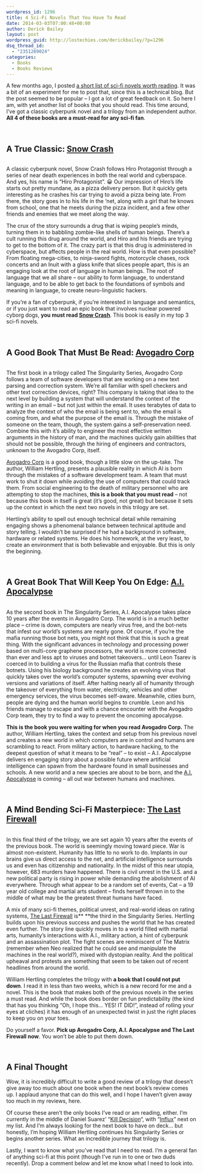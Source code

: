 ```yaml
---
wordpress_id: 1296
title: 4 Sci-Fi Novels That You Have To Read
date: 2014-03-03T07:00:48+00:00
author: Derick Bailey
layout: post
wordpress_guid: http://lostechies.com/derickbailey/?p=1296
dsq_thread_id:
  - "2351289024"
categories:
  - Books
  - Books Reviews
---
```

A few months ago, I posted [a short list of sci-fi novels worth reading](http://lostechies.com/derickbailey/2013/11/27/a-short-list-of-sci-fi-novels-worth-reading/). It was a bit of an experiment for me to post that, since this is a technical blog. But the post seemed to be popular &#8211; I got a lot of great feedback on it. So here I am, with yet another list of books that you should read. This time around, I&#8217;ve got a classic cyberpunk novel and a trilogy from an independent author. **All 4 of these books are a must-read for any sci-fi fan**. 

 

## A True Classic: [Snow Crash](http://www.amazon.com/gp/product/B000FBJCJE/ref=as_li_ss_tl?ie=UTF8&camp=1789&creative=390957&creativeASIN=B000FBJCJE&linkCode=as2&tag=lostechies-20)

<img src="http://ws-na.amazon-adsystem.com/widgets/q?_encoding=UTF8&ASIN=B000FBJCJE&Format=_SL110_&ID=AsinImage&MarketPlace=US&ServiceVersion=20070822&WS=1&tag=lostechies-20" alt="" border="0" />

A classic cyberpunk novel, Snow Crash follows Hiro Protagonist through a series of near death experiences in both the real world and cyberspace. And yes, his name is &#8220;Hiro Protagonist&#8221;. 😀 Our impression of Hiro&#8217;s life starts out pretty mundane, as a pizza delivery person. But it quickly gets interesting as he crashes his car trying to avoid a pizza being late. From there, the story goes in to his life in the &#8216;net, along with a girl that he knows from school, one that he meets during the pizza incident, and a few other friends and enemies that we meet along the way. 

The crux of the story surrounds a drug that is wiping people&#8217;s minds, turning them in to babbling zombie-like shells of human beings. There&#8217;s a cult running this drug around the world, and Hiro and his friends are trying to get to the bottom of it. The crazy part is that this drug is administered in cyberspace, but affects people in the real world. How is that even possible? From floating mega-cities, to ninja-sword fights, motorcycle chases, rock concerts and an Inuit with a glass knife that slices people apart, this is an engaging look at the root of language in human beings. The root of language that we all share &#8211; our ability to form language, to understand language, and to be able to get back to the foundations of symbols and meaning in language, to create neuro-linguistic hackers. 

If you&#8217;re a fan of cyberpunk, if you&#8217;re interested in language and semantics, or if you just want to read an epic book that involves nuclear powered cyborg dogs, **you must read [Snow Crash](http://www.amazon.com/gp/product/B000FBJCJE/ref=as_li_ss_tl?ie=UTF8&camp=1789&creative=390957&creativeASIN=B000FBJCJE&linkCode=as2&tag=lostechies-20)**. This book is easily in my top 3 sci-fi novels. 

 

## A Good Book That Must Be Read: [Avogadro Corp](http://www.amazon.com/gp/product/B006ACIMQQ/ref=as_li_ss_tl?ie=UTF8&camp=1789&creative=390957&creativeASIN=B006ACIMQQ&linkCode=as2&tag=lostechies-20)

[<img src="http://ws-na.amazon-adsystem.com/widgets/q?_encoding=UTF8&ASIN=B006ACIMQQ&Format=_SL110_&ID=AsinImage&MarketPlace=US&ServiceVersion=20070822&WS=1&tag=lostechies-20" alt="" border="0" />](http://www.amazon.com/gp/product/B006ACIMQQ/ref=as_li_ss_il?ie=UTF8&camp=1789&creative=390957&creativeASIN=B006ACIMQQ&linkCode=as2&tag=lostechies-20)<img style="border: none !important;margin: 0px !important" src="http://ir-na.amazon-adsystem.com/e/ir?t=lostechies-20&l=as2&o=1&a=B006ACIMQQ" alt="" width="1" height="1" border="0" />

The first book in a trilogy called The Singularity Series, Avogadro Corp follows a team of software developers that are working on a new text parsing and correction system. We&#8217;re all familiar with spell checkers and other text correction devices, right? This company is taking that idea to the next level by building a system that will understand the context of the writing in an email &#8211; but not just within the email. It uses terabytes of data to analyze the context of who the email is being sent to, who the email is coming from, and what the purpose of the email is. Through the mistake of someone on the team, though, the system gains a self-preservation need. Combine this with it&#8217;s ability to engineer the most effective written arguments in the history of man, and the machines quickly gain abilities that should not be possible, through the hiring of engineers and contractors, unknown to the Avogadro Corp, itself.

[Avogadro Corp](http://www.amazon.com/gp/product/B006ACIMQQ/ref=as_li_ss_tl?ie=UTF8&camp=1789&creative=390957&creativeASIN=B006ACIMQQ&linkCode=as2&tag=lostechies-20) is a good book, though a little slow on the up-take. The author, William Hertling, presents a plausible reality in which AI is born through the mistakes of a software development team. A team that must work to shut it down while avoiding the use of computers that could track them. From social engineering to the death of military personnel who are attempting to stop the machines, **this is a book that you must read** &#8211; not because this book in itself is great (it&#8217;s good, not great) but because it sets up the context in which the next two novels in this trilogy are set. 

Hertling&#8217;s ability to spell out enough technical detail while remaining engaging shows a phenomenal balance between technical aptitude and story telling. I wouldn&#8217;t be surprised if he had a background in software, hardware or related systems. He does his homework, at the very least, to create an environment that is both believable and enjoyable. But this is only the beginning.

 

## A Great Book That Will Keep You On Edge: [A.I. Apocalypse](http://www.amazon.com/gp/product/B007FZVI2M/ref=as_li_ss_tl?ie=UTF8&camp=1789&creative=390957&creativeASIN=B007FZVI2M&linkCode=as2&tag=signalleaf-20)

[<img src="http://ws-na.amazon-adsystem.com/widgets/q?_encoding=UTF8&ASIN=B007FZVI2M&Format=_SL110_&ID=AsinImage&MarketPlace=US&ServiceVersion=20070822&WS=1&tag=signalleaf-20" alt="" border="0" />](http://www.amazon.com/gp/product/B007FZVI2M/ref=as_li_ss_il?ie=UTF8&camp=1789&creative=390957&creativeASIN=B007FZVI2M&linkCode=as2&tag=signalleaf-20)<img style="border: none !important;margin: 0px !important" src="http://ir-na.amazon-adsystem.com/e/ir?t=signalleaf-20&l=as2&o=1&a=B007FZVI2M" alt="" width="1" height="1" border="0" />

As the second book in The Singularity Series, A.I. Apocalypse takes place 10 years after the events in Avogadro Corp. The world is in a much better place &#8211; crime is down, computers are nearly virus free, and the bot-nets that infest our world&#8217;s systems are nearly gone. Of course, if you&#8217;re the mafia running those bot nets, you might not think that this is such a great thing. With the significant advances in technology and processing power based on multi-core graphene processors, the world is more connected than ever and less apt to viruses and botnet takeovers&#8230; until Leon Tsarev is coerced in to building a virus for the Russian mafia that controls these botnets. Using his biology background he creates an evolving virus that quickly takes over the world&#8217;s computer systems, spawning ever evolving versions and variations of itself. After halting nearly all of humanity through the takeover of everything from water, electricity, vehicles and other emergency services, the virus becomes self-aware. Meanwhile, cities burn, people are dying and the human world begins to crumble. Leon and his friends manage to escape and with a chance encounter with the Avogadro Corp team, they try to find a way to prevent the oncoming apocalypse. 

**This is the book you were waiting for when you read Avogadro Corp.** The author, William Hertling, takes the context and setup from his previous novel and creates a new world in which computers are in control and humans are scrambling to react. From military action, to hardware hacking, to the deepest question of what it means to be &#8220;real&#8221; &#8211; to exist &#8211; A.I. Apocalypse delivers en engaging story about a possible future where artificial intelligence can spawn from the hardware found in small businesses and schools. A new world and a new species are about to be born, and the [A.I. Apocalypse](//www.amazon.com/gp/product/B007FZVI2M/ref=as_li_ss_il?ie=UTF8&camp=1789&creative=390957&creativeASIN=B007FZVI2M&linkCode=as2&tag=lostechies-20) is coming &#8211; all out war between humans and machines.

 

## A Mind Bending Sci-Fi Masterpiece: [The Last Firewall](http://www.amazon.com/gp/product/B00EEIGHDI/ref=as_li_ss_tl?ie=UTF8&camp=1789&creative=390957&creativeASIN=B00EEIGHDI&linkCode=as2&tag=lostechies-20)

[<img src="http://ws-na.amazon-adsystem.com/widgets/q?_encoding=UTF8&ASIN=B00EEIGHDI&Format=_SL110_&ID=AsinImage&MarketPlace=US&ServiceVersion=20070822&WS=1&tag=lostechies-20" alt="" border="0" />](http://www.amazon.com/gp/product/B00EEIGHDI/ref=as_li_ss_il?ie=UTF8&camp=1789&creative=390957&creativeASIN=B00EEIGHDI&linkCode=as2&tag=lostechies-20)<img style="border: none !important;margin: 0px !important" src="http://ir-na.amazon-adsystem.com/e/ir?t=lostechies-20&l=as2&o=1&a=B00EEIGHDI" alt="" width="1" height="1" border="0" />

In this final third of the trilogy, we are set again 10 years after the events of the previous book. The world is seemingly moving toward piece. War is almost non-existent. Humanity has little to no work to do. Implants in our brains give us direct access to the net, and artificial intelligence surrounds us and even has citizenship and nationality. In the midst of this near utopia, however, 683 murders have happened. There is civil unrest in the U.S. and a new political party is rising in power while demanding the abolishment of AI everywhere. Through what appear to be a random set of events, Cat &#8211; a 19 year old college and martial arts student &#8211; finds herself thrown in to the middle of what may be the greatest threat humans have faced. 

A mix of many sci-fi themes, political unrest, and real-world ideas on rating systems, [The Last Firewall](http://www.amazon.com/gp/product/B00EEIGHDI/ref=as_li_ss_tl?ie=UTF8&camp=1789&creative=390957&creativeASIN=B00EEIGHDI&linkCode=as2&tag=lostechies-20) is** **the third in the Singularity Series. Hertling builds upon his previous success and pushes the world that he has created even further. The story line quickly moves in to a world filled with martial arts, humanity&#8217;s interactions with A.I., military action, a hint of cyberpunk and an assassination plot. The fight scenes are reminiscent of The Matrix (remember when Neo realized that he could see and manipulate the machines in the real world?), mixed with dystopian reality. And the political upheaval and protests are something that seem to be taken out of recent headlines from around the world. 

William Hertling completes the trilogy with **a book that I could not put down**. I read it in less than two weeks, which is a new record for me and a novel. This is the book that makes both of the previous novels in the series a must read. And while the book does border on fun predictability (the kind that has you thinking &#8220;Oh, I hope this&#8230; YES! IT DID!&#8221;, instead of rolling your eyes at cliches) it has enough of an unexpected twist in just the right places to keep you on your toes.

Do yourself a favor. **Pick up Avogadro Corp, A.I. Apocalypse and The Last Firewall now**. You won&#8217;t be able to put them down. 

 

## A Final Thought

Wow, it is incredibly difficult to write a good review of a trilogy that doesn&#8217;t give away too much about one book when the next book&#8217;s review comes up. I applaud anyone that can do this well, and I hope I haven&#8217;t given away too much in my reviews, here. 

Of course these aren&#8217;t the only books I&#8217;ve read or am reading, either. I&#8217;m currently in the middle of Daniel Suarez&#8217; &#8220;[Kill Decision](http://www.amazon.com/gp/product/B0073XV2W2/ref=as_li_ss_tl?ie=UTF8&camp=1789&creative=390957&creativeASIN=B0073XV2W2&linkCode=as2&tag=lostechies-20)&#8220;, with &#8220;[Influx](http://www.amazon.com/gp/product/B00DMCPOBI/ref=as_li_ss_tl?ie=UTF8&camp=1789&creative=390957&creativeASIN=B00DMCPOBI&linkCode=as2&tag=lostechies-20)&#8221; next on my list. And I&#8217;m always looking for the next book to have on deck&#8230; but honestly, I&#8217;m hoping William Hertling continues his Singularity Series or begins another series. What an incredible journey that trilogy is.

Lastly, I want to know what you&#8217;ve read that I need to read. I&#8217;m a general fan of anything sci-fi at this point (though I&#8217;ve run in to one or two duds recently). Drop a comment below and let me know what I need to look into.